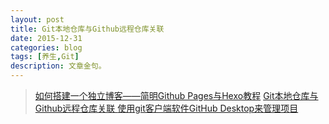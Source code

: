 ```yaml
---
layout: post
title: Git本地仓库与Github远程仓库关联 
date: 2015-12-31
categories: blog
tags: [养生,Git]
description: 文章金句。
---
```




>[如何搭建一个独立博客——简明Github Pages与Hexo教程](https://www.jianshu.com/p/05289a4bc8b2)   [Git本地仓库与Github远程仓库关联 ](https://www.cnblogs.com/tinyphp/p/5025311.html)  [使用git客户端软件GitHub Desktop来管理项目](http://blog.csdn.net/qq_20044689/article/details/51660203)
